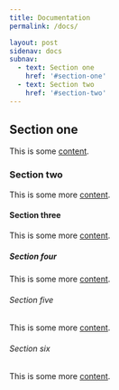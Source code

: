 ```yaml
---
title: Documentation
permalink: /docs/

layout: post
sidenav: docs
subnav:
  - text: Section one
    href: '#section-one'
  - text: Section two
    href: '#section-two'
---
```


## Section one

This is some [content](https://18f.gsa.gov/).

### Section two

This is some more [content](javascript:void(0);).

#### Section three

This is some more [content](#).

##### Section four

This is some more [content](https://18f.gsa.gov/).

###### Section five

This is some more [content](https://18f.gsa.gov/).

###### Section six

This is some more [content](https://18f.gsa.gov/).
